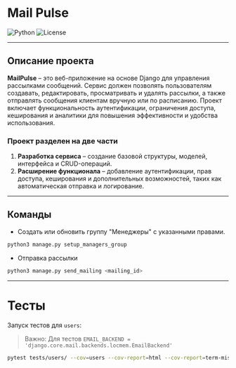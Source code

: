 # Mail Pulse

![Python](https://img.shields.io/badge/python-3.11%2B-blue.svg)
![License](https://img.shields.io/badge/license-MIT-green.svg)

---

## Описание проекта

**MailPulse** – это веб-приложение на основе Django для управления рассылками сообщений. Сервис должен позволять
пользователям создавать, редактировать, просматривать и удалять рассылки, а также отправлять сообщения клиентам вручную
или по расписанию. Проект включает функциональность аутентификации, ограничения доступа, кеширования и аналитики для
повышения эффективности и удобства использования.

### Проект разделен на две части

1. **Разработка сервиса** – создание базовой структуры, моделей, интерфейса и CRUD-операций.
2. **Расширение функционала** – добавление аутентификации, прав доступа, кеширования и дополнительных возможностей,
   таких как автоматическая отправка и логирование.

---

## Команды

- Создать или обновить группу "Менеджеры" с указанными правами.

```bash
python3 manage.py setup_managers_group
```

- Отправка рассылки

```bash
python3 manage.py send_mailing <mailing_id>
```

---

# Тесты

Запуск тестов для `users`:

> Важно: Для тестов `EMAIL_BACKEND = 'django.core.mail.backends.locmem.EmailBackend'`

```bash
pytest tests/users/ --cov=users --cov-report=html --cov-report=term-missing
```

